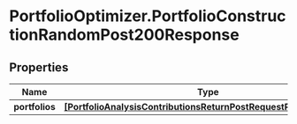 # PortfolioOptimizer.PortfolioConstructionRandomPost200Response

## Properties

Name | Type | Description | Notes
------------ | ------------- | ------------- | -------------
**portfolios** | [**[PortfolioAnalysisContributionsReturnPostRequestPortfoliosInner]**](PortfolioAnalysisContributionsReturnPostRequestPortfoliosInner.md) |  | 


